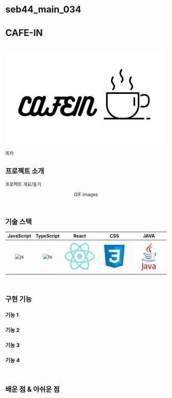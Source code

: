 # seb44_main_034
# CAFE-IN

<p align="center">
  <br>
  <img src="images/common/logo-sample.jpg">
  <br>
</p>

목차

## 프로젝트 소개

<p align="justify">
프로젝트 개요/동기
</p>

<p align="center">
GIF Images
</p>

<br>

## 기술 스택

| JavaScript | TypeScript |  React   |  CSS    |  JAVA   |
| :--------: | :--------: | :------: | :-----: | :-----: |
|   ![js]    |   ![ts]    | ![react] | ![css]  | ![java] |

<br>

## 구현 기능

### 기능 1

### 기능 2

### 기능 3

### 기능 4

<br>

## 배운 점 & 아쉬운 점

<p align="justify">

</p>

<br>

<!-- Stack Icon Refernces -->

[js]: images/js.svg
[ts]: images/ts.svg
[react]: images/react.svg
[css]: images/css.svg
[java]: images/java.svg
